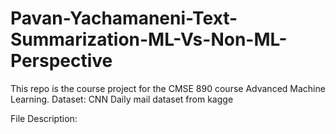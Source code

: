 # Pavan-Yachamaneni-Text-Summarization-ML-Vs-Non-ML-Perspective
This repo is the course project for the CMSE 890 course Advanced Machine Learning. 
Dataset: CNN Daily mail dataset from kagge

File Description:

